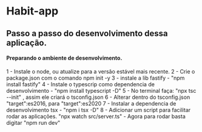 # Habit-app
## Passo a passo do desenvolvimento dessa aplicação.
#### Preparando o ambiente de desenvolvimento.
1 - Instale o node, ou atualize para a versão estável mais recente.
2 - Crie o package.json com o comando npm init -y
3 - instale a lib fastify - "npm install fastify"
4 - Instale o typescrip como dependencia de desenvolvimento - "npm install typescript -D"
5 - No terminal faça: "npx tsc --init" , assim ele criará o tsconfig.json
6 - Alterar dentro do tsconfig.json "target":es2016, para "target":es2020
7 - Instalar a dependencia de desenvolvimento tsx - "npm i tsx -D"
8 - Adicionar um script para facilitar rodar as aplicações. "npx watch src/server.ts" - Agora para rodar basta digitar "npm run dev"
